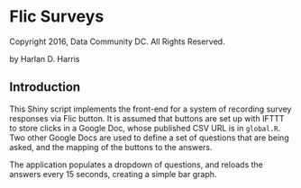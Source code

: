 # Flic Surveys

Copyright 2016, Data Community DC. All Rights Reserved.

by Harlan D. Harris

## Introduction

This Shiny script implements the front-end for a system of recording survey responses
via Flic button. It is assumed that buttons are set up with IFTTT to store clicks in a
Google Doc, whose published CSV URL is in `global.R`. Two other Google Docs are used
to define a set of questions that are being asked, and the mapping of the buttons to
the answers. 

The application populates a dropdown of questions, and reloads the answers every 15
seconds, creating a simple bar graph.

